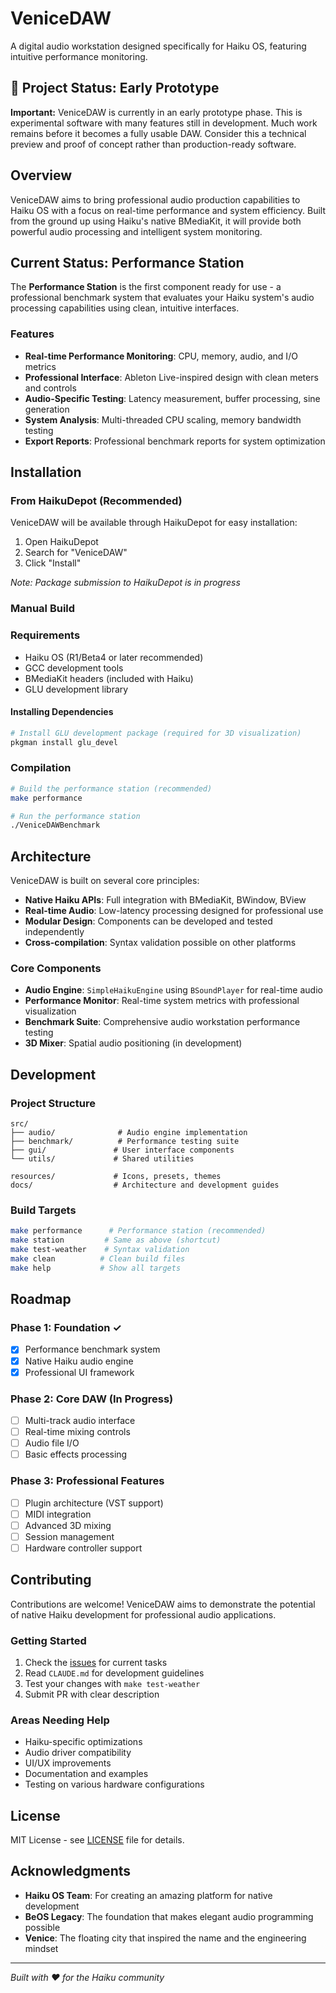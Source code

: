# VeniceDAW

A digital audio workstation designed specifically for Haiku OS, featuring intuitive performance monitoring.

## 🚧 Project Status: Early Prototype

**Important:** VeniceDAW is currently in an early prototype phase. This is experimental software with many features still in development. Much work remains before it becomes a fully usable DAW. Consider this a technical preview and proof of concept rather than production-ready software.

## Overview

VeniceDAW aims to bring professional audio production capabilities to Haiku OS with a focus on real-time performance and system efficiency. Built from the ground up using Haiku's native BMediaKit, it will provide both powerful audio processing and intelligent system monitoring.

## Current Status: Performance Station

The **Performance Station** is the first component ready for use - a professional benchmark system that evaluates your Haiku system's audio processing capabilities using clean, intuitive interfaces.

### Features

- **Real-time Performance Monitoring**: CPU, memory, audio, and I/O metrics
- **Professional Interface**: Ableton Live-inspired design with clean meters and controls
- **Audio-Specific Testing**: Latency measurement, buffer processing, sine generation
- **System Analysis**: Multi-threaded CPU scaling, memory bandwidth testing
- **Export Reports**: Professional benchmark reports for system optimization

## Installation

### From HaikuDepot (Recommended)
VeniceDAW will be available through HaikuDepot for easy installation:

1. Open HaikuDepot
2. Search for "VeniceDAW"  
3. Click "Install"

*Note: Package submission to HaikuDepot is in progress*

### Manual Build

### Requirements
- Haiku OS (R1/Beta4 or later recommended)
- GCC development tools
- BMediaKit headers (included with Haiku)
- GLU development library

#### Installing Dependencies
```bash
# Install GLU development package (required for 3D visualization)
pkgman install glu_devel
```

### Compilation

```bash
# Build the performance station (recommended)
make performance

# Run the performance station
./VeniceDAWBenchmark
```

## Architecture

VeniceDAW is built on several core principles:

- **Native Haiku APIs**: Full integration with BMediaKit, BWindow, BView
- **Real-time Audio**: Low-latency processing designed for professional use
- **Modular Design**: Components can be developed and tested independently
- **Cross-compilation**: Syntax validation possible on other platforms

### Core Components

- **Audio Engine**: `SimpleHaikuEngine` using `BSoundPlayer` for real-time audio
- **Performance Monitor**: Real-time system metrics with professional visualization
- **Benchmark Suite**: Comprehensive audio workstation performance testing
- **3D Mixer**: Spatial audio positioning (in development)

## Development

### Project Structure
```
src/
├── audio/              # Audio engine implementation
├── benchmark/          # Performance testing suite  
├── gui/               # User interface components
└── utils/             # Shared utilities

resources/             # Icons, presets, themes
docs/                  # Architecture and development guides
```

### Build Targets

```bash
make performance      # Performance station (recommended)
make station         # Same as above (shortcut)
make test-weather    # Syntax validation
make clean          # Clean build files
make help           # Show all targets
```

## Roadmap

### Phase 1: Foundation ✓
- [x] Performance benchmark system
- [x] Native Haiku audio engine
- [x] Professional UI framework

### Phase 2: Core DAW (In Progress)
- [ ] Multi-track audio interface
- [ ] Real-time mixing controls
- [ ] Audio file I/O
- [ ] Basic effects processing

### Phase 3: Professional Features
- [ ] Plugin architecture (VST support)
- [ ] MIDI integration
- [ ] Advanced 3D mixing
- [ ] Session management
- [ ] Hardware controller support

## Contributing

Contributions are welcome! VeniceDAW aims to demonstrate the potential of native Haiku development for professional audio applications.

### Getting Started
1. Check the [issues](../../issues) for current tasks
2. Read `CLAUDE.md` for development guidelines
3. Test your changes with `make test-weather`
4. Submit PR with clear description

### Areas Needing Help
- Haiku-specific optimizations
- Audio driver compatibility
- UI/UX improvements
- Documentation and examples
- Testing on various hardware configurations

## License

MIT License - see [LICENSE](LICENSE) file for details.

## Acknowledgments

- **Haiku OS Team**: For creating an amazing platform for native development
- **BeOS Legacy**: The foundation that makes elegant audio programming possible
- **Venice**: The floating city that inspired the name and the engineering mindset

---

*Built with ❤️ for the Haiku community*